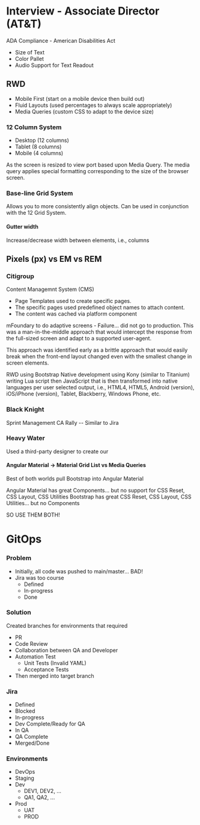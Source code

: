 # Interview - Associate Director (AT&T)

ADA Compliance - American Disabilities Act
- Size of Text
- Color Pallet
- Audio Support for Text Readout

## RWD

- Mobile First (start on a mobile device then build out)
- Fluid Layouts (used percentages to always scale appropriately)
- Media Queries (custom CSS to adapt to the device size)

### 12 Column System
- Desktop (12 columns)
- Tablet (8 columns)
- Mobile (4 columns)

As the screen is resized to view port based upon Media Query. The media query applies
special formatting corresponding to the size of the browser screen.

### Base-line Grid System
Allows you to more consistently align objects. Can be used in conjunction with the 
12 Grid System.

#### Gutter width

Increase/decrease width between elements, i.e., columns

## Pixels (px) vs EM vs REM

### Citigroup
Content Managemnt System (CMS)
- Page Templates used to create specific pages.
- The specific pages used predefined object names to attach content. 
- The content was cached via platform component

mFoundary to do adaptive screens - Failure... did not go to production. This was a man-in-the-middle
approach that would intercept the response from the full-sized screen and adapt to a supported
user-agent. 

This approach was identified early as a brittle approach that would easily break when the
front-end layout changed even with the smallest change in screen elements.

RWD using Bootstrap
Native development using Kony (similar to Titanium) writing Lua script then JavaScript
that is then transformed into native languages per user selected output, i.e., HTML4, HTML5,
Android (version), iOS/iPhone (version), Tablet, Blackberry, Windows Phone, etc.


### Black Knight
Sprint Management
CA Rally -- Similar to Jira


### Heavy Water

Used a third-party designer to create our 

#### Angular Material -> Material Grid List vs Media Queries

Best of both worlds pull Bootstrap into Angular Material

Angular Material has great Components... but no support for CSS Reset, CSS Layout, CSS Utilities
Bootstrap has great CSS Reset, CSS Layout, CSS Utilities... but no Components 

SO USE THEM BOTH!

# GitOps

### Problem
- Initially, all code was pushed to main/master... BAD!
- Jira was too course
    - Defined
    - In-progress
    - Done
### Solution
Created branches for environments that required
- PR
- Code Review
- Collaboration between QA and Developer
- Automation Test
    - Unit Tests (Invalid YAML)
    - Acceptance Tests
- Then merged into target branch   

### Jira
- Defined
- Blocked
- In-progress
- Dev Complete/Ready for QA
- In QA
- QA Complete
- Merged/Done

### Environments
- DevOps
- Staging
- Dev
    - DEV1, DEV2, ...
    - QA1, QA2, ...
- Prod
    - UAT
    - PROD